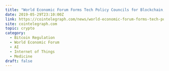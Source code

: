 ```yaml
---
title: "World Economic Forum Forms Tech Policy Councils for Blockchain, AI, IoT"
date: 2019-05-29T23:10:00Z
link: https://cointelegraph.com/news/world-economic-forum-forms-tech-policy-councils-for-blockchain-ai-iot?utm_medium=RSS&utm_source=hune
site: cointelegraph.com
topic: crypto
category:
  - Bitcoin Regulation
  - World Economic Forum
  - AI
  - Internet of Things
  - Medicine
draft: false
---
```

